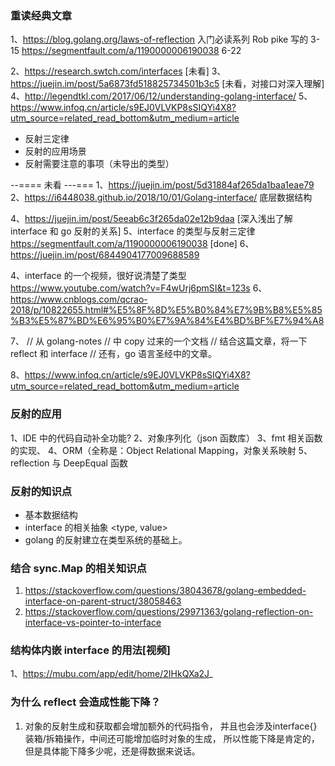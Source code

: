 ### 重读经典文章
1、https://blog.golang.org/laws-of-reflection 入门必读系列 Rob pike 写的 3-15
https://segmentfault.com/a/1190000006190038 6-22

2、https://research.swtch.com/interfaces [未看]
3、https://juejin.im/post/5a6873fd518825734501b3c5 [未看，对接口对深入理解]
4、http://legendtkl.com/2017/06/12/understanding-golang-interface/
5、https://www.infoq.cn/article/s9EJ0VLVKP8sSIQYi4X8?utm_source=related_read_bottom&utm_medium=article 
- 反射三定律
- 反射的应用场景
- 反射需要注意的事项（未导出的类型） 

--==== 未看 ---===
1、https://juejin.im/post/5d31884af265da1baa1eae79
2、https://i6448038.github.io/2018/10/01/Golang-interface/ 底层数据结构

4、https://juejin.im/post/5eeab6c3f265da02e12b9daa [深入浅出了解 interface 和 go 反射的关系]
5、interface 的类型与反射三定律 https://segmentfault.com/a/1190000006190038 [done]
6、https://juejin.im/post/6844904177009688589 

4、interface 的一个视频，很好说清楚了类型
https://www.youtube.com/watch?v=F4wUrj6pmSI&t=123s
6、https://www.cnblogs.com/qcrao-2018/p/10822655.html#%E5%8F%8D%E5%B0%84%E7%9B%B8%E5%85%B3%E5%87%BD%E6%95%B0%E7%9A%84%E4%BD%BF%E7%94%A8

7、
// 从 golang-notes
// 中 copy 过来的一个文档
// 结合这篇文章，将一下 reflect 和 interface
// 还有，go 语言圣经中的文章。

8、https://www.infoq.cn/article/s9EJ0VLVKP8sSIQYi4X8?utm_source=related_read_bottom&utm_medium=article

### 反射的应用
1、IDE 中的代码自动补全功能? 
2、对象序列化（json 函数库）
3、fmt 相关函数的实现、
4、ORM（全称是：Object Relational Mapping，对象关系映射
5、reflection 与 DeepEqual 函数

### 反射的知识点
- 基本数据结构
- interface 的相关抽象 <type, value> 
- golang 的反射建立在类型系统的基础上。

### 结合 sync.Map 的相关知识点
1. https://stackoverflow.com/questions/38043678/golang-embedded-interface-on-parent-struct/38058463
2. https://stackoverflow.com/questions/29971363/golang-reflection-on-interface-vs-pointer-to-interface

### 结构体内嵌 interface 的用法[视频]
1、https://mubu.com/app/edit/home/2IHkQXa2J_ 


### 为什么 reflect 会造成性能下降？
1. 对象的反射生成和获取都会增加额外的代码指令，
并且也会涉及interface{}装箱/拆箱操作，中间还可能增加临时对象的生成，
所以性能下降是肯定的，但是具体能下降多少呢，还是得数据来说话。